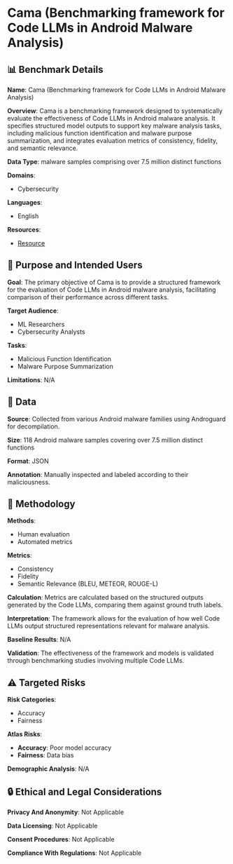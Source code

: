 # Cama (Benchmarking framework for Code LLMs in Android Malware Analysis)

## 📊 Benchmark Details

**Name**: Cama (Benchmarking framework for Code LLMs in Android Malware Analysis)

**Overview**: Cama is a benchmarking framework designed to systematically evaluate the effectiveness of Code LLMs in Android malware analysis. It specifies structured model outputs to support key malware analysis tasks, including malicious function identification and malware purpose summarization, and integrates evaluation metrics of consistency, fidelity, and semantic relevance.

**Data Type**: malware samples comprising over 7.5 million distinct functions

**Domains**:
- Cybersecurity

**Languages**:
- English

**Resources**:
- [Resource](https://zenodo.org/records/15155917)

## 🎯 Purpose and Intended Users

**Goal**: The primary objective of Cama is to provide a structured framework for the evaluation of Code LLMs in Android malware analysis, facilitating comparison of their performance across different tasks.

**Target Audience**:
- ML Researchers
- Cybersecurity Analysts

**Tasks**:
- Malicious Function Identification
- Malware Purpose Summarization

**Limitations**: N/A

## 💾 Data

**Source**: Collected from various Android malware families using Androguard for decompilation.

**Size**: 118 Android malware samples covering over 7.5 million distinct functions

**Format**: JSON

**Annotation**: Manually inspected and labeled according to their maliciousness.

## 🔬 Methodology

**Methods**:
- Human evaluation
- Automated metrics

**Metrics**:
- Consistency
- Fidelity
- Semantic Relevance (BLEU, METEOR, ROUGE-L)

**Calculation**: Metrics are calculated based on the structured outputs generated by the Code LLMs, comparing them against ground truth labels.

**Interpretation**: The framework allows for the evaluation of how well Code LLMs output structured representations relevant for malware analysis.

**Baseline Results**: N/A

**Validation**: The effectiveness of the framework and models is validated through benchmarking studies involving multiple Code LLMs.

## ⚠️ Targeted Risks

**Risk Categories**:
- Accuracy
- Fairness

**Atlas Risks**:
- **Accuracy**: Poor model accuracy
- **Fairness**: Data bias

**Demographic Analysis**: N/A

## 🔒 Ethical and Legal Considerations

**Privacy And Anonymity**: Not Applicable

**Data Licensing**: Not Applicable

**Consent Procedures**: Not Applicable

**Compliance With Regulations**: Not Applicable
